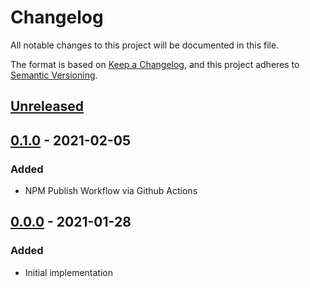 # Changelog
All notable changes to this project will be documented in this file.

The format is based on [Keep a Changelog](https://keepachangelog.com/en/1.0.0/),
and this project adheres to [Semantic Versioning](https://semver.org/spec/v2.0.0.html).

## [Unreleased]

## [0.1.0] - 2021-02-05
### Added
- NPM Publish Workflow via Github Actions

## [0.0.0] - 2021-01-28
### Added
- Initial implementation

[Unreleased]: https://github.com/kellerkinderDE/eslint-config/compare/0.1.0...HEAD
[0.1.0]: https://github.com/kellerkinderDE/eslint-config/compare/0.0.0...0.1.0
[0.0.0]: https://github.com/kellerkinderDE/tailwind-config/releases/tag/0.0.0
